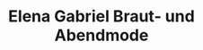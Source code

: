 ---
title: "Elena Gabriel Braut- und Abendmode"
url: /warendorf/elena-gabriel-braut-und-abendmode/
shop: Schneiderei
---